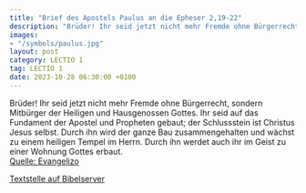 ```yaml
---
title: "Brief des Apostels Paulus an die Epheser 2,19-22"
description: "Brüder! Ihr seid jetzt nicht mehr Fremde ohne Bürgerrecht, sondern Mitbürger der Heiligen und Hausgenossen Gottes. Ihr seid auf das Fundament der Apostel und Propheten gebaut; der Schlussstein ist Christus Jesus selbst. Durch ihn wird der ganze Bau zusammengehalten und wächst zu ...."
images:
- "/symbols/paulus.jpg"
layout: post
category: LECTIO 1
tag: LECTIO 1
date: 2023-10-28 06:30:00 +0100
---
```

Brüder! Ihr seid jetzt nicht mehr Fremde ohne Bürgerrecht, sondern Mitbürger der Heiligen und Hausgenossen Gottes.
Ihr seid auf das Fundament der Apostel und Propheten gebaut; der Schlussstein ist Christus Jesus selbst.
Durch ihn wird der ganze Bau zusammengehalten und wächst zu einem heiligen Tempel im Herrn.<!--more-->
Durch ihn werdet auch ihr im Geist zu einer Wohnung Gottes erbaut.<br>
[Quelle: Evangelizo](https://evangeliumtagfuertag.org/DE/gospel)

[Textstelle auf Bibelserver](https://www.bibleserver.com/EU/Epheser2,19-22)
